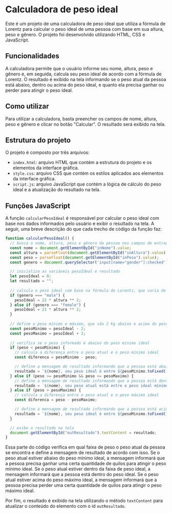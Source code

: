 # Calculadora de peso ideal

Este é um projeto de uma calculadora de peso ideal que utiliza a fórmula de Lorentz para calcular o peso ideal de uma pessoa com base em sua altura, peso e gênero. O projeto foi desenvolvido utilizando HTML, CSS e JavaScript.

## Funcionalidades

A calculadora permite que o usuário informe seu nome, altura, peso e gênero e, em seguida, calcula seu peso ideal de acordo com a fórmula de Lorentz. O resultado é exibido na tela informando se o peso atual da pessoa está abaixo, dentro ou acima do peso ideal, e quanto ela precisa ganhar ou perder para atingir o peso ideal.

## Como utilizar

Para utilizar a calculadora, basta preencher os campos de nome, altura, peso e gênero e clicar no botão "Calcular". O resultado será exibido na tela.

## Estrutura do projeto

O projeto é composto por três arquivos:

- `index.html`: arquivo HTML que contém a estrutura do projeto e os elementos da interface gráfica.
- `style.css`: arquivo CSS que contém os estilos aplicados aos elementos da interface gráfica.
- `script.js`: arquivo JavaScript que contém a lógica de cálculo do peso ideal e a atualização do resultado na tela.

## Funções JavaScript

A função `calcularPesoIdeal` é responsável por calcular o peso ideal com base nos dados informados pelo usuário e exibir o resultado na tela. A seguir, uma breve descrição do que cada trecho de código da função faz:

```js
function calcularPesoIdeal() {
  // busca o nome, altura, peso e gênero da pessoa nos campos de entrada do HTML
  const nome = document.getElementById("inNome").value;
  const altura = parseFloat(document.getElementById("inAltura").value) / 100; // a altura é convertida de cm para metros
  const peso = parseFloat(document.getElementById("inPeso").value);
  const genero = document.querySelector('input[name="gender"]:checked').value; // seleciona o valor do gênero marcado no formulário

  // inicializa as variáveis pesoIdeal e resultado
  let pesoIdeal = 0;
  let resultado = "";
  
  // calcula o peso ideal com base na fórmula de Lorentz, que varia de acordo com o gênero
  if (genero === "male") {
    pesoIdeal = 22 * altura ** 2;
  } else if (genero === "female") {
    pesoIdeal = 21 * altura ** 2;
  }
  
  // define o peso mínimo e máximo, que são 2 kg abaixo e acima do peso ideal, respectivamente
  const pesoMinimo = pesoIdeal - 2;
  const pesoMaximo = pesoIdeal + 2;
  
  // verifica se o peso informado é abaixo do peso mínimo ideal
  if (peso < pesoMinimo) {
    // calcula a diferença entre o peso atual e o peso mínimo ideal
    const diferenca = pesoMinimo - peso;

    // define a mensagem de resultado informando que a pessoa está abaixo do peso ideal e quantos quilos ela precisa ganhar para atingir o peso mínimo ideal
    resultado = `${nome}, seu peso ideal é entre ${pesoMinimo.toFixed(1)} kg e ${pesoMaximo.toFixed(1)} kg. Você está abaixo do peso ideal em ${diferenca.toFixed(1)} kg. Para atingir o peso ideal mínimo de ${pesoMinimo.toFixed(1)} kg, você precisa ganhar ${diferenca.toFixed(1)} kg.`;
  } else if (peso >= pesoMinimo && peso <= pesoMaximo) {
    // define a mensagem de resultado informando que a pessoa está dentro do peso ideal
    resultado = `${nome}, seu peso atual está entre o peso ideal mínimo de ${pesoMinimo.toFixed(1)} kg e o peso ideal máximo de ${pesoMaximo.toFixed(1)} kg.`;
  } else if (peso > pesoMaximo) {
    // calcula a diferença entre o peso atual e o peso máximo ideal
    const diferenca = peso - pesoMaximo;

    // define a mensagem de resultado informando que a pessoa está acima do peso ideal e quantos quilos ela precisa perder para atingir o peso máximo ideal
    resultado = `${nome}, seu peso ideal é entre ${pesoMinimo.toFixed(1)} kg e ${pesoMaximo.toFixed(1)} kg. Você está acima do peso ideal em ${diferenca.toFixed(1)} kg. Para atingir o peso ideal máximo de ${pesoMaximo.toFixed(1)} kg, você precisa perder ${diferenca.toFixed(1)} kg.`;
  }

  // exibe o resultado na tela
  document.getElementById("outResultado").textContent = resultado;
}
```

Essa parte do código verifica em qual faixa de peso o peso atual da pessoa se encontra e define a mensagem de resultado de acordo com isso. Se o peso atual estiver abaixo do peso mínimo ideal, a mensagem informará que a pessoa precisa ganhar uma certa quantidade de quilos para atingir o peso mínimo ideal. Se o peso atual estiver dentro da faixa de peso ideal, a mensagem informará que a pessoa está dentro do peso ideal. Se o peso atual estiver acima do peso máximo ideal, a mensagem informará que a pessoa precisa perder uma certa quantidade de quilos para atingir o peso máximo ideal.

Por fim, o resultado é exibido na tela utilizando o método `textContent` para atualizar o conteúdo do elemento com o id `outResultado`.